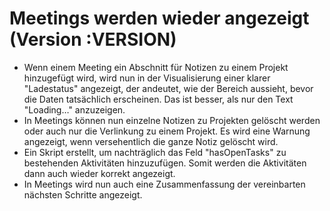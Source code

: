 # Meetings werden wieder angezeigt (Version :VERSION)

- Wenn einem Meeting ein Abschnitt für Notizen zu einem Projekt hinzugefügt wird, wird nun in der Visualisierung einer klarer "Ladestatus" angezeigt, der andeutet, wie der Bereich aussieht, bevor die Daten tatsächlich erscheinen. Das ist besser, als nur den Text "Loading…" anzuzeigen.
- In Meetings können nun einzelne Notizen zu Projekten gelöscht werden oder auch nur die Verlinkung zu einem Projekt. Es wird eine Warnung angezeigt, wenn versehentlich die ganze Notiz gelöscht wird.
- Ein Skript erstellt, um nachträglich das Feld "hasOpenTasks" zu bestehenden Aktivitäten hinzuzufügen. Somit werden die Aktivitäten dann auch wieder korrekt angezeigt.
- In Meetings wird nun auch eine Zusammenfassung der vereinbarten nächsten Schritte angezeigt.
